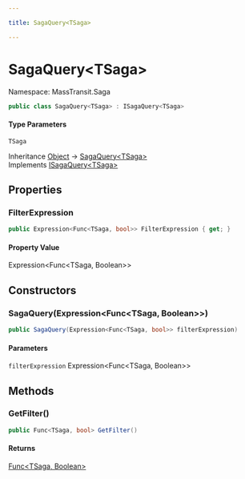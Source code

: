 ```yaml
---

title: SagaQuery<TSaga>

---
```


# SagaQuery\<TSaga\>

Namespace: MassTransit.Saga

```csharp
public class SagaQuery<TSaga> : ISagaQuery<TSaga>
```

#### Type Parameters

`TSaga`<br/>

Inheritance [Object](https://learn.microsoft.com/en-us/dotnet/api/system.object) → [SagaQuery\<TSaga\>](../masstransit-saga/sagaquery-1)<br/>
Implements [ISagaQuery\<TSaga\>](../../masstransit-abstractions/masstransit/isagaquery-1)

## Properties

### **FilterExpression**

```csharp
public Expression<Func<TSaga, bool>> FilterExpression { get; }
```

#### Property Value

Expression\<Func\<TSaga, Boolean\>\><br/>

## Constructors

### **SagaQuery(Expression\<Func\<TSaga, Boolean\>\>)**

```csharp
public SagaQuery(Expression<Func<TSaga, bool>> filterExpression)
```

#### Parameters

`filterExpression` Expression\<Func\<TSaga, Boolean\>\><br/>

## Methods

### **GetFilter()**

```csharp
public Func<TSaga, bool> GetFilter()
```

#### Returns

[Func\<TSaga, Boolean\>](https://learn.microsoft.com/en-us/dotnet/api/system.func-2)<br/>
